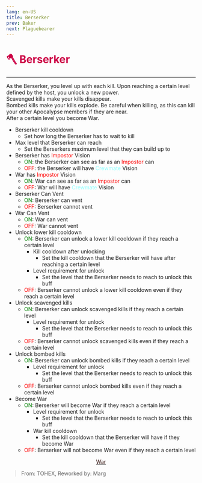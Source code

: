 ```yaml
---
lang: en-US
title: Berserker
prev: Baker
next: Plaguebearer
---
```


# <font color=#cc0044>🪓 <b>Berserker</b></font> <Badge text="Apocalypse" type="tip" vertical="middle"/>
---

As the Berserker, you level up with each kill. Upon reaching a certain level defined by the host, you unlock a new power.<br>
Scavenged kills make your kills disappear.<br>
Bombed kills make your kills explode. Be careful when killing, as this can kill your other Apocalypse members if they are near.<br>
After a certain level you become War.

* Berserker kill cooldown
  * Set how long the Berserker has to wait to kill
* Max level that Berserker can reach
  * Set the Berserkers maximum level that they can build up to
* Berserker has <font color=red>Impostor</font> Vision
  * <font color=green>ON</font>: the Berserker can see as far as an <font color=red>Impostor</font> can
  * <font color=red>OFF</font>: the Berserker will have <font color=#8cffff>Crewmate</font> Vision
* War has <font color=red>Impostor</font> Vision
  * <font color=green>ON</font>: War can see as far as an <font color=red>Impostor</font> can
  * <font color=red>OFF</font>: War will have <font color=#8cffff>Crewmate</font> Vision
* Berserker Can Vent
  * <font color=green>ON</font>: Berserker can vent
  * <font color=red>OFF</font>: Berserker cannot vent
* War Can Vent
  * <font color=green>ON</font>: War can vent
  * <font color=red>OFF</font>: War cannot vent
* Unlock lower kill cooldown
  * <font color=green>ON</font>: Berserker can unlock a lower kill cooldown if they reach a certain level
    * Kill cooldown after unlocking
      * Set the kill cooldown that the Berserker will have after reaching a certain level
    * Level requirement for unlock
      * Set the level that the Berserker needs to reach to unlock this buff
  * <font color=red>OFF</font>: Berserker cannot unlock a lower kill cooldown even if they reach a certain level
* Unlock scavenged kills
  * <font color=green>ON</font>: Berserker can unlock scavenged kills if they reach a certain level
    * Level requirement for unlock
      * Set the level that the Berserker needs to reach to unlock this buff
  * <font color=red>OFF</font>: Berserker cannot unlock scavenged kills even if they reach a certain level
* Unlock bombed kills
  * <font color=green>ON</font>: Berserker can unlock bombed kills if they reach a certain level
    * Level requirement for unlock
      * Set the level that the Berserker needs to reach to unlock this buff
  * <font color=red>OFF</font>: Berserker cannot unlock bombed kills even if they reach a certain level
* Become War
  * <font color=green>ON</font>: Berserker will become War if they reach a certain level
    * Level requirement for unlock
      * Set the level that the Berserker needs to reach to unlock this buff
    * War kill cooldown
      * Set the kill cooldown that the Berserker will have if they become War
  * <font color=red>OFF</font>: Berserker will not become War even if they reach a certain level

<center>

[<font color="#2b0804">War</font>](./War.html)
</center>

> From: TOHEX, Reworked by: Marg